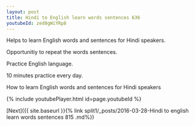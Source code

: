 ```yaml
---
layout: post
title: Hindi to English learn words sentences 636 
youtubeId: zed0gWiYRp8
---
```

 
 
Helps to learn English words and sentences for Hindi speakers.

Opportunitiy to repeat the words sentences. 

Practice English language. 
 
10 minutes practice every day. 
 
How to learn English words and sentences for Hindi speakers 
 
{% include youtubePlayer.html id=page.youtubeId %}
 
 
[Next]({{ site.baseurl }}{% link  split1/_posts/2016-03-28-Hindi to english learn words sentences 815 .md%})
 

